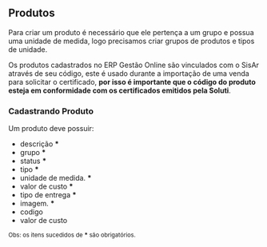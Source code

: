 ## Produtos

Para criar um produto é necessário que ele pertença a um grupo e possua uma unidade de medida, logo precisamos criar grupos de produtos e tipos de unidade.

Os produtos cadastrados no ERP Gestão Online são vinculados com o SisAr através de seu código, este é usado durante a importação de uma venda para solicitar o certificado, **por isso é importante que o código do produto esteja em conformidade com os certificados emitidos pela Soluti**.

### Cadastrando Produto

Um produto deve possuir:
  - descrição **\***
  - grupo **\***
  - status **\***
  - tipo **\***
  - unidade de medida. **\***
  - valor de custo **\***
  - tipo de entrega **\***
  - imagem. **\***
  - codigo
  - valor de custo

<sub>Obs: os itens sucedidos de **\*** são obrigatórios.</sub> 
